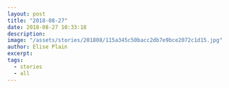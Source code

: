 ```yaml
---
layout: post
title: "2018-08-27"
date: 2018-08-27 10:33:18
description: 
image: "/assets/stories/201808/115a345c50bacc2db7e9bce2072c1d15.jpg"
author: Elise Plain
excerpt: 
tags: 
  - stories
  - all
---
```



<p></p>
